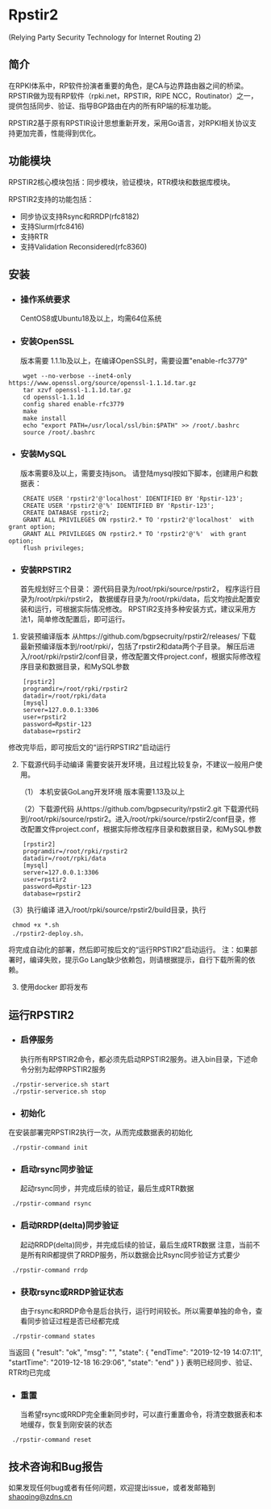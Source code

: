 


# Rpstir2
(Relying Party Security Technology for Internet Routing 2)

## 简介
在RPKI体系中，RP软件扮演者重要的角色，是CA与边界路由器之间的桥梁。RPSTIR做为现有RP软件（rpki.net，RPSTIR，RIPE NCC，Routinator）之一，提供包括同步、验证、指导BGP路由在内的所有RP端的标准功能。

RPSTIR2基于原有RPSTIR设计思想重新开发，采用Go语言，对RPKI相关协议支持更加完善，性能得到优化。

## 功能模块
RPSTIR2核心模块包括：同步模块，验证模块，RTR模块和数据库模块。

RPSTIR2支持的功能包括：
* 同步协议支持Rsync和RRDP(rfc8182)
* 支持Slurm(rfc8416)
* 支持RTR
* 支持Validation Reconsidered(rfc8360)


## 安装

* ### 操作系统要求
  CentOS8或Ubuntu18及以上，均需64位系统



* ### 安装OpenSSL 
  版本需要 1.1.1b及以上，在编译OpenSSL时，需要设置"enable-rfc3779"
```
	wget --no-verbose --inet4-only https://www.openssl.org/source/openssl-1.1.1d.tar.gz 
    tar xzvf openssl-1.1.1d.tar.gz 
    cd openssl-1.1.1d 
    config shared enable-rfc3779
	make
	make install
	echo "export PATH=/usr/local/ssl/bin:$PATH" >> /root/.bashrc
    source /root/.bashrc
```
 
    
* ### 安装MySQL
   版本需要8及以上，需要支持json。
   请登陆mysql按如下脚本，创建用户和数据表：
```
	CREATE USER 'rpstir2'@'localhost' IDENTIFIED BY 'Rpstir-123';
	CREATE USER 'rpstir2'@'%' IDENTIFIED BY 'Rpstir-123';
	CREATE DATABASE rpstir2;
	GRANT ALL PRIVILEGES ON rpstir2.* TO 'rpstir2'@'localhost'  with grant option;
	GRANT ALL PRIVILEGES ON rpstir2.* TO 'rpstir2'@'%'  with grant option;
	flush privileges;
```
 * ### 安装RPSTIR2
    首先规划好三个目录：  源代码目录为/root/rpki/source/rpstir2，  程序运行目录为/root/rpki/rpstir2， 数据缓存目录为/root/rpki/data，后文均按此配置安装和运行，可根据实际情况修改。
    RPSTIR2支持多种安装方式，建议采用方法1，简单修改配置后，即可运行。
   
  1. 安装预编译版本
      从https://github.com/bgpsecruity/rpstir2/releases/ 下载最新预编译版本到/root/rpki/，包括了rpstir2和data两个子目录。 解压后进入/root/rpki/rpstir2/conf目录，修改配置文件project.conf，根据实际修改程序目录和数据目录，和MySQL参数
```
    [rpstir2]
    programdir=/root/rpki/rpstir2
    datadir=/root/rpki/data
	[mysql]
    server=127.0.0.1:3306
    user=rpstir2
    password=Rpstir-123
    database=rpstir2
```
  修改完毕后，即可按后文的“运行RPSTIR2”启动运行


2. 下载源代码手动编译
    需要安装开发环境，且过程比较复杂，不建议一般用户使用。
 
   （1） 本机安装GoLang开发环境
   版本需要1.13及以上
 
   （2）下载源代码
   从https://github.com/bgpsecurity/rpstir2.git 下载源代码到/root/rpki/source/rpstir2。进入/root/rpki/source/rpstir2/conf目录，修改配置文件project.conf，根据实际修改程序目录和数据目录，和MySQL参数
```
    [rpstir2]
    programdir=/root/rpki/rpstir2
    datadir=/root/rpki/data
    [mysql]
    server=127.0.0.1:3306
    user=rpstir2
    password=Rpstir-123
    database=rpstir2
 ```

 （3）执行编译
   进入/root/rpki/source/rpstir2/build目录，执行
   ```
    chmod +x *.sh 
    ./rpstir2-deploy.sh，
   ```
将完成自动化的部署，然后即可按后文的“运行RPSTIR2”启动运行。
  注：如果部署时，编译失败，提示Go Lang缺少依赖包，则请根据提示，自行下载所需的依赖。
   
 3. 使用docker
   即将发布
    
## 运行RPSTIR2
 * ### 启停服务
    执行所有RPSTIR2命令，都必须先启动RPSTIR2服务。进入bin目录，下述命令分别为起停RPSTIR2服务
 ```
  ./rpstir-serverice.sh start
  ./rpstir-serverice.sh stop
  ```

 * ### 初始化
  在安装部署完RPSTIR2执行一次，从而完成数据表的初始化
  ```
   ./rpstir-command init  
 ```

 * ### 启动rsync同步验证
   起动rsync同步，并完成后续的验证，最后生成RTR数据
  ```
   ./rpstir-command rsync  
 ```
 
 * ### 启动RRDP(delta)同步验证
   起动RRDP(delta)同步，并完成后续的验证，最后生成RTR数据
   注意，当前不是所有RIR都提供了RRDP服务，所以数据会比Rsync同步验证方式要少
  ```
   ./rpstir-command rrdp  
 ```

 * ### 获取rsync或RRDP验证状态
   由于rsync和RRDP命令是后台执行，运行时间较长。所以需要单独的命令，查看同步验证过程是否已经都完成
  ```
   ./rpstir-command states  
 ```
  当返回
   {
    "result": "ok",
    "msg": "",
    "state": {
        "endTime": "2019-12-19 14:07:11",
        "startTime": "2019-12-18 16:29:06",
        "state": "end"
    }
 }
 表明已经同步、验证、RTR均已完成

 * ### 重置
   当希望rsync或RRDP完全重新同步时，可以直行重置命令，将清空数据表和本地缓存，恢复到刚安装的状态
  ```
   ./rpstir-command reset  
 ```

## 技术咨询和Bug报告

 如果发现任何bug或者有任何问题，欢迎提出issue，或者发邮箱到 shaoqing@zdns.cn


